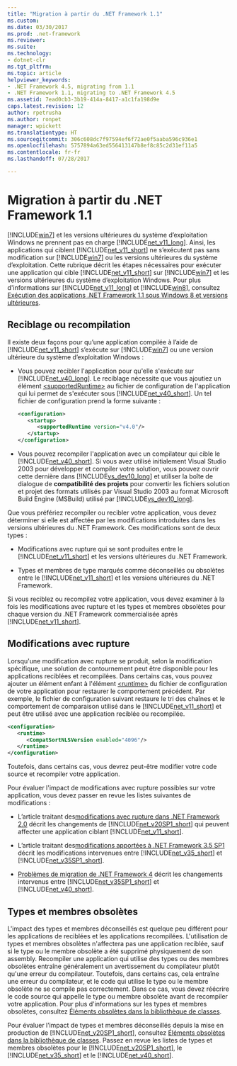 ```yaml
---
title: "Migration à partir du .NET Framework 1.1"
ms.custom: 
ms.date: 03/30/2017
ms.prod: .net-framework
ms.reviewer: 
ms.suite: 
ms.technology:
- dotnet-clr
ms.tgt_pltfrm: 
ms.topic: article
helpviewer_keywords:
- .NET Framework 4.5, migrating from 1.1
- .NET Framework 1.1, migrating to .NET Framework 4.5
ms.assetid: 7ead0cb3-3b19-414a-8417-a1c1fa198d9e
caps.latest.revision: 12
author: rpetrusha
ms.author: ronpet
manager: wpickett
ms.translationtype: HT
ms.sourcegitcommit: 306c608dc7f97594ef6f72ae0f5aaba596c936e1
ms.openlocfilehash: 5757894a63ed556413147b8ef8c85c2d31ef11a5
ms.contentlocale: fr-fr
ms.lasthandoff: 07/28/2017

---
```

# <a name="migrating-from-the-net-framework-11"></a>Migration à partir du .NET Framework 1.1
[!INCLUDE[win7](../../../includes/win7-md.md)] et les versions ultérieures du système d’exploitation Windows ne prennent pas en charge [!INCLUDE[net_v11_long](../../../includes/net-v11-long-md.md)]. Ainsi, les applications qui ciblent [!INCLUDE[net_v11_short](../../../includes/net-v11-short-md.md)] ne s’exécutent pas sans modification sur [!INCLUDE[win7](../../../includes/win7-md.md)] ou les versions ultérieures du système d’exploitation. Cette rubrique décrit les étapes nécessaires pour exécuter une application qui cible [!INCLUDE[net_v11_short](../../../includes/net-v11-short-md.md)] sur [!INCLUDE[win7](../../../includes/win7-md.md)] et les versions ultérieures du système d’exploitation Windows. Pour plus d'informations sur [!INCLUDE[net_v11_long](../../../includes/net-v11-long-md.md)] et [!INCLUDE[win8](../../../includes/win8-md.md)], consultez [Exécution des applications .NET Framework 1.1 sous Windows 8 et versions ultérieures](../../../docs/framework/install/run-net-framework-1-1-apps.md).  
  
## <a name="retargeting-or-recompiling"></a>Reciblage ou recompilation  
 Il existe deux façons pour qu’une application compilée à l’aide de [!INCLUDE[net_v11_short](../../../includes/net-v11-short-md.md)] s’exécute sur [!INCLUDE[win7](../../../includes/win7-md.md)] ou une version ultérieure du système d’exploitation Windows :  
  
-   Vous pouvez recibler l'application pour qu'elle s'exécute sur [!INCLUDE[net_v40_long](../../../includes/net-v40-long-md.md)]. Le reciblage nécessite que vous ajoutiez un élément [\<supportedRuntime>](../../../docs/framework/configure-apps/file-schema/startup/supportedruntime-element.md) au fichier de configuration de l'application qui lui permet de s'exécuter sous [!INCLUDE[net_v40_short](../../../includes/net-v40-short-md.md)]. Un tel fichier de configuration prend la forme suivante :  
  
    ```xml  
    <configuration>   
       <startup>  
          <supportedRuntime version="v4.0"/>  
       </startup>  
    </configuration>  
    ```  
  
-   Vous pouvez recompiler l'application avec un compilateur qui cible le [!INCLUDE[net_v40_short](../../../includes/net-v40-short-md.md)]. Si vous avez utilisé initialement Visual Studio 2003 pour développer et compiler votre solution, vous pouvez ouvrir cette dernière dans [!INCLUDE[vs_dev10_long](../../../includes/vs-dev10-long-md.md)] et utiliser la boîte de dialogue de **compatibilité des projets** pour convertir les fichiers solution et projet des formats utilisés par Visual Studio 2003 au format Microsoft Build Engine (MSBuild) utilisé par [!INCLUDE[vs_dev10_long](../../../includes/vs-dev10-long-md.md)].  
  
 Que vous préfériez recompiler ou recibler votre application, vous devez déterminer si elle est affectée par les modifications introduites dans les versions ultérieures du .NET Framework. Ces modifications sont de deux types :  
  
-   Modifications avec rupture qui se sont produites entre le [!INCLUDE[net_v11_short](../../../includes/net-v11-short-md.md)] et les versions ultérieures du .NET Framework.  
  
-   Types et membres de type marqués comme déconseillés ou obsolètes entre le [!INCLUDE[net_v11_short](../../../includes/net-v11-short-md.md)] et les versions ultérieures du .NET Framework.  
  
 Si vous reciblez ou recompilez votre application, vous devez examiner à la fois les modifications avec rupture et les types et membres obsolètes pour chaque version du .NET Framework commercialisée après [!INCLUDE[net_v11_short](../../../includes/net-v11-short-md.md)].  
  
## <a name="breaking-changes"></a>Modifications avec rupture  
 Lorsqu'une modification avec rupture se produit, selon la modification spécifique, une solution de contournement peut être disponible pour les applications reciblées et recompilées. Dans certains cas, vous pouvez ajouter un élément enfant à l'élément [\<runtime>](../../../docs/framework/configure-apps/file-schema/startup/supportedruntime-element.md) du fichier de configuration de votre application pour restaurer le comportement précédent. Par exemple, le fichier de configuration suivant restaure le tri des chaînes et le comportement de comparaison utilisé dans le [!INCLUDE[net_v11_short](../../../includes/net-v11-short-md.md)] et peut être utilisé avec une application reciblée ou recompilée.  
  
```xml  
<configuration>  
   <runtime>  
      <CompatSortNLSVersion enabled="4096"/>  
   </runtime>  
</configuration>  
```  
  
 Toutefois, dans certains cas, vous devrez peut-être modifier votre code source et recompiler votre application.  
  
 Pour évaluer l'impact de modifications avec rupture possibles sur votre application, vous devez passer en revue les listes suivantes de modifications :  
  
-   L’article traitant des[modifications avec rupture dans .NET Framework 2.0](http://go.microsoft.com/fwlink/?LinkId=125263) décrit les changements de [!INCLUDE[net_v20SP1_short](../../../includes/net-v20sp1-short-md.md)] qui peuvent affecter une application ciblant [!INCLUDE[net_v11_short](../../../includes/net-v11-short-md.md)].  
  
-   L’article traitant des[modifications apportées à .NET Framework 3.5 SP1](http://go.microsoft.com/fwlink/?LinkID=186989) décrit les modifications intervenues entre [!INCLUDE[net_v35_short](../../../includes/net-v35-short-md.md)] et [!INCLUDE[net_v35SP1_short](../../../includes/net-v35sp1-short-md.md)].  
  
-   [Problèmes de migration de .NET Framework 4](../../../docs/framework/migration-guide/net-framework-4-migration-issues.md) décrit les changements intervenus entre [!INCLUDE[net_v35SP1_short](../../../includes/net-v35sp1-short-md.md)] et [!INCLUDE[net_v40_short](../../../includes/net-v40-short-md.md)].  
  
## <a name="obsolete-types-and-members"></a>Types et membres obsolètes  
 L'impact des types et membres déconseillés est quelque peu différent pour les applications de reciblées et les applications recompilées. L'utilisation de types et membres obsolètes n'affectera pas une application reciblée, sauf si le type ou le membre obsolète a été supprimé physiquement de son assembly. Recompiler une application qui utilise des types ou des membres obsolètes entraîne généralement un avertissement du compilateur plutôt qu'une erreur du compilateur. Toutefois, dans certains cas, cela entraîne une erreur du compilateur, et le code qui utilise le type ou le membre obsolète ne se compile pas correctement. Dans ce cas, vous devez réécrire le code source qui appelle le type ou membre obsolète avant de recompiler votre application. Pour plus d'informations sur les types et membres obsolètes, consultez [Éléments obsolètes dans la bibliothèque de classes](../../../docs/framework/whats-new/whats-obsolete.md).  
  
 Pour évaluer l’impact de types et membres déconseillés depuis la mise en production de [!INCLUDE[net_v20SP1_short](../../../includes/net-v20sp1-short-md.md)], consultez [Éléments obsolètes dans la bibliothèque de classes](../../../docs/framework/whats-new/whats-obsolete.md). Passez en revue les listes de types et membres obsolètes pour le [!INCLUDE[net_v20SP1_short](../../../includes/net-v20sp1-short-md.md)], le [!INCLUDE[net_v35_short](../../../includes/net-v35-short-md.md)] et le [!INCLUDE[net_v40_short](../../../includes/net-v40-short-md.md)].


